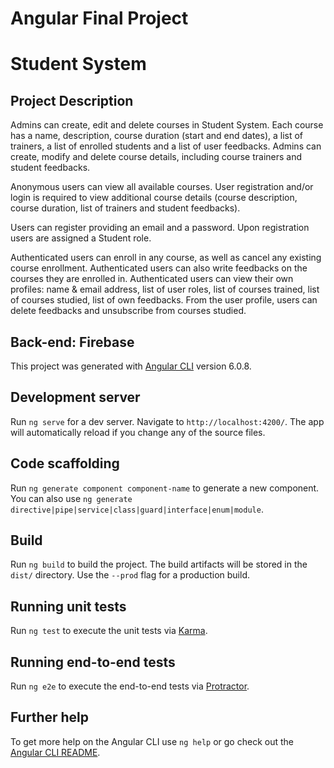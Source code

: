 # Angular Final Project

# Student System

## Project Description

Admins can create, edit and delete courses in Student System. Each course has a name, description, course duration (start and end dates), a list of trainers, a list of enrolled students and a list of user feedbacks. Admins can create, modify and delete course details, including course trainers and student feedbacks.

Anonymous users can view all available courses. User registration and/or login is required to view additional course details (course description, course duration, list of trainers and student feedbacks).

Users can register providing an email and a password. Upon registration users are assigned a Student role.

Authenticated users can enroll in any course, as well as cancel any existing course enrollment. Authenticated users can also write feedbacks on the courses they are enrolled in. Authenticated users can view their own profiles: name & email address, list of user roles, list of courses trained, list of courses studied, list of own feedbacks. From the user profile, users can delete feedbacks and unsubscribe from courses studied.

## Back-end: Firebase

This project was generated with [Angular CLI](https://github.com/angular/angular-cli) version 6.0.8.

## Development server

Run `ng serve` for a dev server. Navigate to `http://localhost:4200/`. The app will automatically reload if you change any of the source files.

## Code scaffolding

Run `ng generate component component-name` to generate a new component. You can also use `ng generate directive|pipe|service|class|guard|interface|enum|module`.

## Build

Run `ng build` to build the project. The build artifacts will be stored in the `dist/` directory. Use the `--prod` flag for a production build.

## Running unit tests

Run `ng test` to execute the unit tests via [Karma](https://karma-runner.github.io).

## Running end-to-end tests

Run `ng e2e` to execute the end-to-end tests via [Protractor](http://www.protractortest.org/).

## Further help

To get more help on the Angular CLI use `ng help` or go check out the [Angular CLI README](https://github.com/angular/angular-cli/blob/master/README.md).
